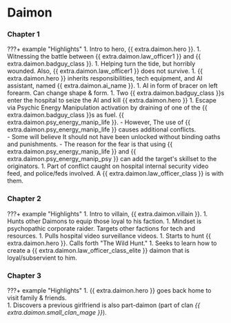 # Daimon



### Chapter 1
???+ example "Highlights"
    1.  Intro to hero, {{ extra.daimon.hero }}.
    1.  Witnessing the battle between {{ extra.daimon.law_officer1 }} and {{ extra.daimon.badguy_class }}.
    1.  Helping turn the tide, but horribly wounded.  Also, {{ extra.daimon.law_officer1 }} does not survive.
    1.  {{ extra.daimon.hero }} inherits responsibilities, tech equipment, and AI assistant, named {{ extra.daimon.ai_name }}.
    1.  AI in form of bracer on left forearm.  Can change shape & form.
    1.  Two  {{ extra.daimon.badguy_class }}s enter the hospital to seize the AI and kill {{ extra.daimon.hero }}
    1.  Escape via Psychic Energy Manipulation activation by draining of one of the {{ extra.daimon.badguy_class }}s as fuel.  {{ extra.daimon.psy_energy_manip_life }}.
        - However, The use of {{ extra.daimon.psy_energy_manip_life }} causes additional conflicts.   
        - Some will believe It should not have been unlocked without binding oaths and punishments.
        - The reason for the fear is that using {{ extra.daimon.psy_energy_manip_life }} and {{ extra.daimon.psy_energy_manip_psy }} can add the target's skillset to the originators.
    1.  Part of conflict caught on hospital internal security video feed, and police/feds involved.  A {{ extra.daimon.law_officer_class }} is with them.


### Chapter 2
???+ example "Highlights"
    1.  Intro to villain, {{ extra.daimon.villain }}.
    1.  Hunts other Daimons to equip those loyal to his faction.
    1.  Mindset is psychopathic corporate raider.  Targets other factions for tech and resources.
    1.  Pulls hospital video surveillance videos.
    1.  Starts to hunt {{ extra.daimon.hero }}.  Calls forth "The Wild Hunt."
    1.  Seeks to learn how to create a {{ extra.daimon.law_officer_class_elite }} daimon that is loyal/subservient to him.


### Chapter 3
???+ example "Highlights"
    1.  {{ extra.daimon.hero }} goes back home to visit family & friends.  
    1.  Discovers a previous girlfriend is also part-daimon (part of clan _{{ extra.daimon.small_clan_mage }}_).
